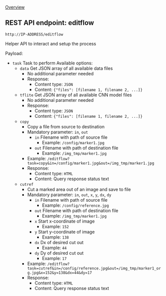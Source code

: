[Overview](_OVERVIEW.md) 

## REST API endpoint: editflow

`http://IP-ADDRESS/editflow`


Helper API to interact and setup the process

Payload:
- `task` Task to perform
  Available options:
  - `data` Get JSON array of all available data files
    - No additional parameter needed
    - Response:
      - Content type: `JSON`
      - Content: `{"files": [filename 1, filename 2, ...]}`
  - `tflite` Get JSON array of all available CNN model files
    - No additional parameter needed
    - Response:
      - Content type: `JSON`
      - Content: `{"files": [filename 1, filename 2, ...]}`
  - `copy`
    - Copy a file from source to destination
    - Mandatory parameter: `in`, `out`
      - `in` Filename with path of source file
        - Example: `/config/marker1.jpg`
      - `out` Filename with path of destination file
        - Example: `/img_tmp/marker1.jpg`
    - Example: `/editflow?task=copy&in=/config/marker1.jpg&out=/img_tmp/marker1.jpg`
    - Response:
      - Content type: `HTML`
      - Content: Query response status text
  - `cutref`
    - Cut a marked area out of an image and save to file
    - Mandatory parameter: `in`, `out`, `x`, `y`, `dx`, `dy`
      - `in` Filename with path of source file
        - Example: `/config/reference.jpg`
      - `out` Filename with path of destination file
        - Example: `/img_tmp/marker1.jpg`
      - `x` Start x-coordinate of image
        - Example: `152`
      - `y` Start y-coordinate of image
        - Example: `138`
      - `dx` Dx of desired cut out
        - Example: `44`
      - `dy` Dy of desired cut out
        - Example: `17`
    - Example: `/editflow?task=cutref&in=/config/reference.jpg&out=/img_tmp/marker1_org.jpg&x=152&y=138&dx=44&dy=17`
    - Response:
      - Content type: `HTML`
      - Content: Query response status text

